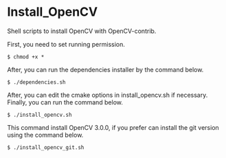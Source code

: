 # Install_OpenCV

Shell scripts to install OpenCV with OpenCV-contrib.

First, you need to set running permission.
```
$ chmod +x *
```

After, you can run the dependencies installer by the command below.
```
$ ./dependencies.sh
```

After, you can edit the cmake options in install_opencv.sh if necessary. Finally, you can run the command below.
```
$ ./install_opencv.sh
```

This command install OpenCV 3.0.0, if you prefer can install the git version using the command below.
```
$ ./install_opencv_git.sh
```

